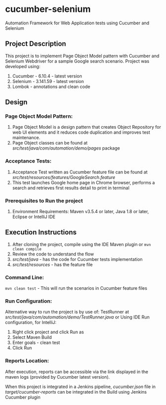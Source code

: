 # cucumber-selenium
Automation Framework for Web Application tests using Cucumber and Selenium

## Project Description
This project is to implement Page Object Model pattern with Cucumber and Selenium Webdriver for a sample Google search scenario. Project was developed using:
1. Cucumber - 6.10.4 - latest version
2. Selenium - 3.141.59 - latest version
3. Lombok - annotations and clean code

## Design

### Page Object Model Pattern:
1. Page Object Model is a design pattern that creates Object Repository for web UI elements and it reduces code duplication and improves test maintenance.
2. Page Object classes can be found at _src/test/java/com/automation/demo/pages_ package

### Acceptance Tests:
1. Acceptance Test written as Cucumber feature file can be found at _src/test/resources/features/GoogleSearch.feature_
2. This test launches Google home page in Chrome browser, performs a search and retrieves first results detail to print in terminal

### Prerequisites to Run the project
1. Environment Requirements: Maven v3.5.4 or later, Java 1.8 or later, Eclipse or IntelliJ IDE

## Execution Instructions
1. After cloning the project, compile using the IDE Maven plugin or `mvn clean compile`
2. Review the code to understand the flow
3. _src/test/java_ - has the code for Cucumber tests implementation
5. _src/test/resources_ - has the feature file

### Command Line:

`mvn clean test` - This will run the scenarios in Cucumber feature files

### Run Configuration:

Alternative way to run the project is by use of:
TestRunner at _src/test/java/com/automation/demo/TestRunner.java_ or
Using IDE Run configuration, for IntelliJ:

1. Right click project and click Run as
2. Select Maven Build
3. Enter goals - clean test
4. Click Run

### Reports Location:
After execution, reports can be accessible via the link displayed in the maven logs (provided by Cucumber latest version).

When this project is integrated in a Jenkins pipeline, _cucumber.json_ file in _target/cucumber-reports_ can be integrated in the Build using Jenkins Cucumber plugin